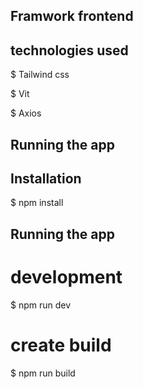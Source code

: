 ## Framwork frontend


## technologies used

$ Tailwind css

$ Vit

$ Axios

## Running the app


## Installation

$ npm install

## Running the app

# development

$ npm run dev

# create build
$ npm run build
